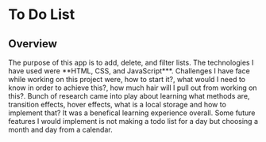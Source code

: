 # To Do List

<h2> Overview </h2>
<p>The purpose of this app is to add, delete, and filter lists. The technologies I have used were **HTML, CSS, and JavaScript***. Challenges I have face while working on this project were, how to start it?, what would I need to know in order to achieve this?, how much hair will I pull out from working on this?. Bunch of research came into play about learning what methods are, transition effects, hover effects, what is a local storage and how to implement that? It was a benefical learning experience overall. Some future features I would implement is not making a todo list for a day but choosing a month and day from a calendar.</p>
